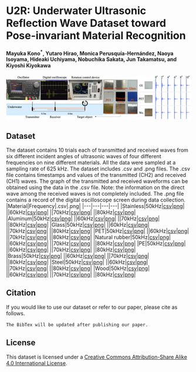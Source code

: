 # U2R: Underwater Ultrasonic Reflection Wave Dataset toward Pose-invariant Material Recognition
#### Mayuka Kono<sup>*</sup>, Yutaro Hirao, Monica Perusquía-Hernández, Naoya Isoyama, Hideaki Uchiyama, Nobuchika Sakata, Jun Takamatsu, and Kiyoshi Kiyokawa
![A image of dataset](/img/dataset_overview.png)
## Dataset
The dataset contains 10 trials each of transmitted and received waves from six different incident angles of ultrasonic waves of four different frequencies on nine different materials. All the data were sampled at a sampling rate of 625 kHz. The dataset includes .csv and .png files.
The .csv file contains timestamps and values of the transmitted (CH2) and received (CH1) waves. The graph of the transmitted and received waveforms can be obtained using the data in the .csv file. Note: the information on the direct wave among the received waves is not completely included.
The .png file contains a record of the digital oscilloscope screen during data collection.
|Material|Frequency|.csv|.png|
|---|---|---|---|
|Stainless|50kHz|[csv](\dataset\Stainless\50kHz\csv)|[png](\dataset\Stainless\50kHz\png)|
||60kHz|[csv](\dataset\Stainless\60kHz\csv)|[png](\dataset\Stainless\60kHz\png)|
||70kHz|[csv](\dataset\Stainless\70kHz\csv)|[png](\dataset\Stainless\70kHz\png)|
||80kHz|[csv](\dataset\Stainless\80kHz\csv)|[png](\dataset\Stainless\80kHz\png)|
|Aluminum|50kHz|[csv](\dataset\Aluminum\50kHz\csv)|[png](\dataset\Aluminum\50kHz\png)|
||60kHz|[csv](\dataset\Aluminum\60kHz\csv)|[png](\dataset\Aluminum\60kHz\png)|
||70kHz|[csv](\dataset\Aluminum\70kHz\csv)|[png](\dataset\Aluminum\70kHz\png)|
||80kHz|[csv](\dataset\Aluminum\80kHz\csv)|[png](\dataset\Aluminum\80kHz\png)|
|Glass|50kHz|[csv](\dataset\Glass\50kHz\csv)|[png](\dataset\Glass\50kHz\png)|
||60kHz|[csv](\dataset\Glass\60kHz\csv)|[png](\dataset\Glass\60kHz\png)|
||70kHz|[csv](\dataset\Glass\70kHz\csv)|[png](\dataset\Glass\70kHz\png)|
||80kHz|[csv](\dataset\Glass\80kHz\csv)|[png](\dataset\Glass\80kHz\png)|
|PET|50kHz|[csv](\dataset\PET\50kHz\csv)|[png](\dataset\PET\50kHz\png)|
||60kHz|[csv](\dataset\PET\60kHz\csv)|[png](\dataset\PET\60kHz\png)|
||70kHz|[csv](\dataset\PET\70kHz\csv)|[png](\dataset\PET\70kHz\png)|
||80kHz|[csv](\dataset\PET\80kHz\csv)|[png](\dataset\PET\80kHz\png)|
|Natural rubber|50kHz|[csv](\dataset\Natural_rubber\50kHz\csv)|[png](\dataset\Natural_rubber\50kHz\png)|
||60kHz|[csv](\dataset\Natural_rubber\60kHz\csv)|[png](\dataset\Natural_rubber\60kHz\png)|
||70kHz|[csv](\dataset\Natural_rubber\70kHz\csv)|[png](\dataset\Natural_rubber\70kHz\png)|
||80kHz|[csv](\dataset\Natural_rubber\80kHz\csv)|[png](\dataset\Natural_rubber\80kHz\png)|
|PE|50kHz|[csv](\dataset\PE\50kHz\csv)|[png](\dataset\PE\50kHz\png)|
||60kHz|[csv](\dataset\PE\60kHz\csv)|[png](\dataset\PE\60kHz\png)|
||70kHz|[csv](\dataset\PE\70kHz\csv)|[png](\dataset\PE\70kHz\png)|
||80kHz|[csv](\dataset\PE\80kHz\csv)|[png](\dataset\PE\80kHz\png)|
|Brass|50kHz|[csv](\dataset\Brass\50kHz\csv)|[png](\dataset\Brass\50kHz\png)|
||60kHz|[csv](\dataset\Brass\60kHz\csv)|[png](\dataset\Brass\60kHz\png)|
||70kHz|[csv](\dataset\Brass\70kHz\csv)|[png](\dataset\Brass\70kHz\png)|
||80kHz|[csv](\dataset\Brass\80kHz\csv)|[png](\dataset\Brass\80kHz\png)|
|Steel|50kHz|[csv](\dataset\Steel\50kHz\csv)|[png](\dataset\Steel\50kHz\png)|
||60kHz|[csv](\dataset\Steel\60kHz\csv)|[png](\dataset\Steel\60kHz\png)|
||70kHz|[csv](\dataset\Steel\70kHz\csv)|[png](\dataset\Steel\70kHz\png)|
||80kHz|[csv](\dataset\Steel\80kHz\csv)|[png](\dataset\Steel\80kHz\png)|
|Wood|50kHz|[csv](\dataset\Wood\50kHz\csv)|[png](\dataset\Wood\50kHz\png)|
||60kHz|[csv](\dataset\Wood\60kHz\csv)|[png](\dataset\Wood\60kHz\png)|
||70kHz|[csv](\dataset\Wood\70kHz\csv)|[png](\dataset\Wood\70kHz\png)|
||80kHz|[csv](\dataset\Wood\80kHz\csv)|[png](\dataset\Wood\80kHz\png)|
## Citation
If you would like to use our dataset or refer to our paper, please cite as follows.
```
The BibTex will be updated after publishing our paper.
```
## License
This dataset is licensed under a [Creative Commons Attribution-Share Alike 4.0 International License](https://creativecommons.org/licenses/by-sa/4.0/).
